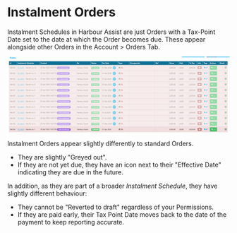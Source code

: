 # Instalment Orders #

Instalment Schedules in Harbour Assist are just Orders with a Tax-Point Date set to the date at which the Order becomes due.  These appear alongside other Orders in the Account > Orders Tab.

![image-20230420142800014](image-20230420142800014.png)

Instalment Orders appear slightly differently to standard Orders.

- They are slightly "Greyed out".
- If they are not yet due, they have an icon next to their "Effective Date" indicating they are due in the future.

In addition, as they are part of a broader *Instalment Schedule*, they have slightly different behaviour:

- They cannot be "Reverted to draft" regardless of your Permissions.
- If they are paid early, their Tax Point Date moves back to the date of the payment to keep reporting accurate.

